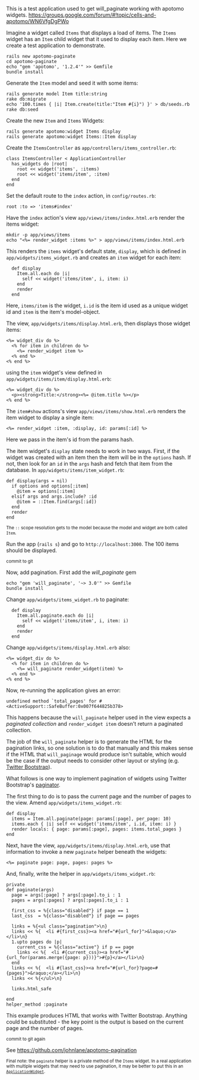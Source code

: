 This is a test application used to get will_paginate working with apotomo widgets.
https://groups.google.com/forum/#!topic/cells-and-apotomo/WN6VfgDgPWo

Imagine a widget called `Items` that displays a load of items. The `Items` widget has an `Item` child widget that it used to display each item. Here we create a test application to demonstrate.

    rails new apotomo-paginate
    cd apotomo-paginate
    echo "gem 'apotomo', '1.2.4'" >> Gemfile
    bundle install
    
Generate the `Item` model and seed it with some items:

    rails generate model Item title:string
    rake db:migrate
    echo '100.times { |i| Item.create(title:"Item #{i}") }' > db/seeds.rb
    rake db:seed
    
Create the new `Item` and `Items` Widgets:

    rails generate apotomo:widget Items display
    rails generate apotomo:widget Items::Item display
    
Create the `ItemsController` as `app/controllers/items_controller.rb`:

    class ItemsController < ApplicationController
      has_widgets do |root|
        root << widget('items', :items)
        root << widget('items/item', :item)
      end 
    end  
    
Set the default route to the `index` action, in `config/routes.rb`:

    root :to => 'items#index'

Have the `index` action's view `app/views/items/index.html.erb` render the items widget:

    mkdir -p app/views/items
    echo "<%= render_widget :items %>" > app/views/items/index.html.erb
    
This renders the `items` widget's default state, `display`, which is defined in `app/widgets/items_widget.rb` and creates an `item` widget for each item:

      def display
        Item.all.each do |i|   
          self << widget('items/item', i, item: i)
        end 
        render
      end
      
Here, `items/item` is the widget, `i.id` is the item id used as a unique widget id and `item` is the item's model-object.
    
The view, `app/widgets/items/display.html.erb`, then displays those widget items:

    <%= widget_div do %>
      <% for item in children do %>
        <%= render_widget item %>
      <% end %>
    <% end %>
    
using the `item` widget's view defined in `app/widgets/items/item/display.html.erb`:

    <%= widget_div do %>
      <p><strong>Title:</strong><%= @item.title %></p>
    <% end %>

The `item#show` actions's view `app/views/items/show.html.erb` renders the item widget to display a single item:

    <%= render_widget :item, :display, id: params[:id] %>
    
Here we pass in the item's id from the params hash.

The item widget's `display` state needs to work in two ways. First, if the widget was created with an item then the item will be in the `options` hash. If not, then look for an `id` in the `args` hash and fetch that item from the database. In `app/widgets/items/item_widget.rb`:

    def display(args = nil)
      if options and options[:item]
        @item = options[:item]
      elsif args and args.include? :id 
        @item = ::Item.find(args[:id])
      end 
      render
    end 

<small>The `::` scope resolution gets to the model because the model and widget are both called `Item`.</small>

Run the app (`rails s`) and go to `http://localhost:3000`. The 100 items should be displayed.

<small>commit to git</small>

Now, add pagination. First add the *will_paginate* gem

    echo "gem 'will_paginate', '~> 3.0'" >> Gemfile
    bundle install

Change `app/widgets/items_widget.rb` to paginate:

      def display
        Item.all.paginate.each do |i|   
          self << widget('items/item', i, item: i)
        end 
        render
      end
      
Change `app/widgets/items/display.html.erb` also:

    <%= widget_div do %>
      <% for item in children do %>
        <%= will_paginate render_widget(item) %>
      <% end %>
    <% end %>

Now, re-running the application gives an error:


    undefined method `total_pages' for #<ActiveSupport::SafeBuffer:0x007f644825b378>

This happens because the `will_paginate` helper used in the view expects a *paginated collection* and `render_widget item` doesn't return a paginated collection. 

The job of the `will_paginate` helper is to generate the HTML for the pagination links, so one solution is to do that manually and this makes sense if the HTML that `will_paginage` would produce isn't suitable, which would be the case if the output needs to consider other layout or styling (e.g. [Twitter Bootstrap](http://getbootstrap.com)).

What follows is one way to implement pagination of widgets using Twitter Bootstrap's [paginator](http://getbootstrap.com/components/#pagination-default).

The first thing to do is to pass the current page and the number of pages to the view. Amend `app/widgets/items_widget.rb`:

    def display
      items = Item.all.paginate(page: params[:page], per_page: 10)
      items.each { |i| self << widget('items/item', i.id, item: i) }
      render locals: { page: params[:page], pages: items.total_pages }
    end

Next, have the view, `app/widgets/items/display.html.erb`, use that information to invoke a new `paginate` helper beneath the widgets:

    <%= paginate page: page, pages: pages %>

And, finally, write the helper in `app/widgets/items_widget.rb`:

    private
    def paginate(args)
      page = args[:page] ? args[:page].to_i : 1 
      pages = args[:pages] ? args[:pages].to_i : 1 

      first_css = %{class="disabled"} if page == 1
      last_css  = %{class="disabled"} if page == pages

      links = %{<ul class="pagination">\n}
      links << %{  <li #{first_css}><a href="#{url_for}">&laquo;</a></li>\n}
      1.upto pages do |p| 
        current_css = %{class="active"} if p == page
        links << %{  <li #{current_css}><a href="#{url_for(params.merge({page: p}))}">#{p}</a></li>\n}
      end 
      links << %{  <li #{last_css}><a href="#{url_for}?page=#{pages}">&raquo;</a></li>\n}
      links << %{</ul>\n}

      links.html_safe

    end 
    helper_method :paginate

This example produces HTML that works with Twitter Bootstrap. Anything could be substituted - the key point is the output is based on the current page and the number of pages.

<small>commit to git again</small>

See https://github.com/johnlane/apotomo-pagination

<small>Final note: the `paginate` helper is a private method of the `Items` widget. In a real application with multiple widgets that may need to use pagination, it may be better to put this in an [`ApplicationWidget`](https://gist.github.com/ramontayag/1101138).</small>
